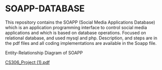 # SOAPP-DATABASE
This repository contains the SOAPP (Social Media Applications Database) which is an application programming interface to control social media applications and which is based on database operations. Focused on relational database, and used mysql and php. Description, and steps are in the pdf files and all coding implementations are available in the Soapp file.

Entity-Relationship Diagram of SOAPP

[CS306_Project (1).pdf](https://github.com/abilals58/SOAPP-DATABASE/files/10548998/CS306_Project.1.pdf)
